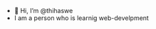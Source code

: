 - 👋 Hi, I’m @thihaswe
- I am a person who is learnig web-develpment
<!---
thihaswe/thihaswe is a ✨ special ✨ repository because its `README.md` (this file) appears on your GitHub profile.
You can click the Preview link to take a look at your changes.
--->

